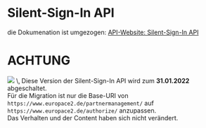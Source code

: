 # Silent-Sign-In API
die Dokumenation ist umgezogen: [API-Website: Silent-Sign-In API](https://docs.api.europace.de/common/authentifizierung/silent-sign-in-api/)
# ACHTUNG
![](https://img.shields.io/badge/state-DEPRECATED-darkred) \‚
Diese Version der Silent-Sign-In API wird zum **31.01.2022** abgeschaltet. \
Für die Migration ist nur die Base-URI von \
`https://www.europace2.de/partnermanagement/` auf \
`https://www.europace2.de/authorize/` anzupassen. \
Das Verhalten und der Content haben sich nicht verändert.